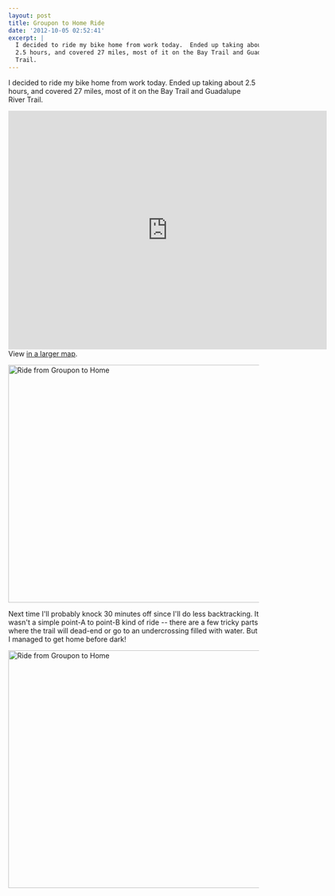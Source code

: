 ```yaml
---
layout: post
title: Groupon to Home Ride
date: '2012-10-05 02:52:41'
excerpt: |
  I decided to ride my bike home from work today.  Ended up taking about
  2.5 hours, and covered 27 miles, most of it on the Bay Trail and Guadalupe River
  Trail.
---
```


I decided to ride my bike home from work today. Ended up taking about 2.5 hours, and covered 27 miles, most of it on the Bay Trail and Guadalupe River Trail.

<iframe width="640" height="480" frameborder="0" scrolling="no" marginheight="0" marginwidth="0" src="https://maps.google.com/maps/ms?msa=0&amp;msid=204175310944031498999.0004cb46d971eab859d70&amp;ie=UTF8&amp;ll=37.367163,-122.01277&amp;spn=0.137738,0.247483&amp;t=m&amp;output=embed"></iframe><br />View <a href="https://maps.google.com/maps/ms?msa=0&amp;msid=204175310944031498999.0004cb46d971eab859d70&amp;ie=UTF8&amp;ll=37.367163,-122.01277&amp;spn=0.137738,0.247483&amp;t=m&amp;source=embed">in a larger map</a>.

<a href="http://www.flickr.com/photos/thenobot/8055542112/" title="Ride from Groupon to Home by thenobot, on Flickr"><img src="https://farm9.staticflickr.com/8031/8055542112_0d794a26ff_z.jpg" width="640" height="478" alt="Ride from Groupon to Home"></a>

Next time I'll probably knock 30 minutes off since I'll do less backtracking. It wasn't a simple point-A to point-B kind of ride -- there are a few tricky parts where the trail will dead-end or go to an undercrossing filled with water. But I managed to get home before dark!

<a href="http://www.flickr.com/photos/thenobot/8055540401/" title="Ride from Groupon to Home by thenobot, on Flickr"><img src="https://farm9.staticflickr.com/8174/8055540401_d9664bc186_z.jpg" width="640" height="478" alt="Ride from Groupon to Home"></a>
